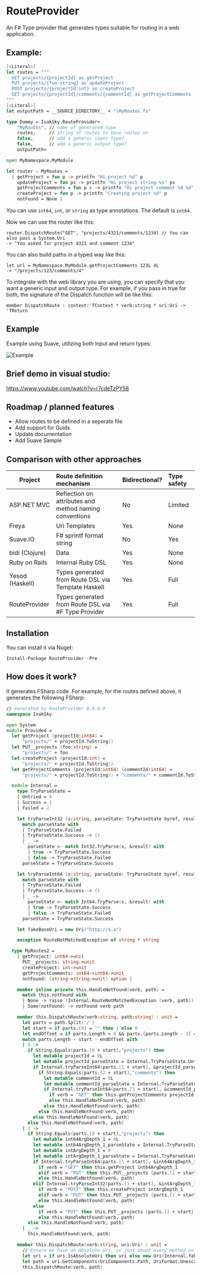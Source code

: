 # RouteProvider

An F# Type provider that generates types suitable for routing in a web application.

## Example: 

``` Fsharp
[<Literal>]
let routes = """
  GET projects/{projectId} as getProject
  PUT projects/{foo:string} as updateProject
  POST projects/{projectId:int} as createProject
  GET projects/{projectId}/comments/{commentId} as getProjectComments
"""
[<Literal>]
let outputPath = __SOURCE_DIRECTORY__ + "\MyRoutes.fs"

type Dummy = IsakSky.RouteProvider<
    "MyRoutes", // name of generated type
    routes,     // string of routes to base routes on
    false,      // add a generic input type?
    false,      // add a generic output type?
    outputPath>

open MyNamespace.MyModule

let router : MyRoutes =
  { getProject = fun p -> printfn "Hi project %d" p
    updateProject = fun ps -> printfn "Hi project string %s" ps
    getProjectComments = fun p c -> printfn "Hi project comment %d %d" p c
    createProject = fun p -> printfn "Creating project %d" p
    notFound = None }
```

You can use ```int64```, ```int```, or ```string``` as type annotations. The default is ```int64```.

Now we can use the router like this:

    router.DispatchRoute("GET", "projects/4321/comments/1234) // You can also pass a System.Uri
    -> "You asked for project 4321 and comment 1234"

You can also build paths in a typed way like this:

    let url = MyNamespace.MyModule.getProjectComments 123L 4L
    -> "/projects/123/comments/4"
    
To integrate with the web library you are using, you can specify that you want a generic input and output type. For example, if you pass in true for both, the signature of the Dispatch function will be like this:
    
    member DispatchRoute : context:'TContext * verb:string * uri:Uri -> 'TReturn

## Example

Example using Suave, utilizing both input and return types:

![Example](/demo.png?raw=true "Example")

## Brief demo in visual studio:

https://www.youtube.com/watch?v=r7cdeTzPY58

## Roadmap / planned features
- Allow routes to be defined in a seperate file
- Add support for Guids
- Update documentation
- Add Suave Sample

## Comparison with other approaches

| Project         | Route definition mechanism                             | Bidirectional? | Type safety   |
|-----------------|:-------------------------------------------------------|:---------------|:--------------|
| ASP.NET MVC     | Reflection on attributes and method naming conventions | No             | Limited       |
| Freya           | Uri Templates                                          | Yes            | None          | 
| Suave.IO        | F# sprintf format string                               | No             | Yes           |
| bidi (Clojure)  | Data                                                   | Yes            | None          |
| Ruby on Rails   | Internal Ruby DSL                                      | Yes            | None          |
| Yesod (Haskell) | Types generated from Route DSL via Template Haskell    | Yes            | Full          |
| RouteProvider   | Types generated from Route DSL via #F Type Provider    | Yes            | Full          |

## Installation

You can install it via Nuget:

```Install-Package RouteProvider -Pre```

## How does it work?

It generates FSharp code. For example, for the routes defined above, it generates the following FSharp:

```FSharp
// Generated by RouteProvider 0.0.0.0
namespace IsakSky

open System
module Provided =
  let getProject (projectId:int64) =
      "projects/" + projectId.ToString()
  let PUT__projects (foo:string) =
      "projects/" + foo
  let createProject (projectId:int) =
      "projects/" + projectId.ToString()
  let getProjectComments (projectId:int64) (commentId:int64) =
      "projects/" + projectId.ToString() + "comments/" + commentId.ToString()

  module Internal =
    type TryParseState =
    | Untried = 0
    | Success = 1
    | Failed = 2

    let tryParseInt32 (s:string, parseState: TryParseState byref, result: int byref) =
      match parseState with
      | TryParseState.Failed
      | TryParseState.Success -> ()
      | _ ->
        parseState <- match Int32.TryParse(s, &result) with
        | true -> TryParseState.Success
        | false -> TryParseState.Failed
      parseState = TryParseState.Success

    let tryParseInt64 (s:string, parseState: TryParseState byref, result: int64 byref) =
      match parseState with
      | TryParseState.Failed
      | TryParseState.Success -> ()
      | _ ->
        parseState <- match Int64.TryParse(s, &result) with
        | true -> TryParseState.Success
        | false -> TryParseState.Failed
      parseState = TryParseState.Success

    let fakeBaseUri = new Uri("http://a.a")

    exception RouteNotMatchedException of string * string

  type MyRoutes2 =
    { getProject: int64->unit
      PUT__projects: string->unit
      createProject: int->unit
      getProjectComments: int64->int64->unit
      notFound: (string->string->unit) option }

    member inline private this.HandleNotFound(verb, path) =
      match this.notFound with
      | None -> raise (Internal.RouteNotMatchedException (verb, path))
      | Some(notFound) -> notFound verb path

    member this.DispatchRoute(verb:string, path:string) : unit =
      let parts = path.Split('/')
      let start = if parts.[0] = "" then 1 else 0
      let endOffset = if parts.Length > 0 && parts.[parts.Length - 1] = "" then 1 else 0
      match parts.Length - start - endOffset with
      | 4 ->
        if String.Equals(parts.[0 + start],"projects") then
          let mutable projectId = 0L
          let mutable projectId_parseState = Internal.TryParseState.Untried
          if Internal.tryParseInt64(parts.[1 + start], &projectId_parseState, &projectId) then
            if String.Equals(parts.[2 + start],"comments") then
              let mutable commentId = 0L
              let mutable commentId_parseState = Internal.TryParseState.Untried
              if Internal.tryParseInt64(parts.[3 + start], &commentId_parseState, &commentId) then
                if verb = "GET" then this.getProjectComments projectId commentId
                else this.HandleNotFound(verb, path)
              else this.HandleNotFound(verb, path)
            else this.HandleNotFound(verb, path)
          else this.HandleNotFound(verb, path)
        else this.HandleNotFound(verb, path)
      | 2 ->
        if String.Equals(parts.[0 + start],"projects") then
          let mutable int64ArgDepth_1 = 0L
          let mutable int64ArgDepth_1_parseState = Internal.TryParseState.Untried
          let mutable intArgDepth_1 = 0
          let mutable intArgDepth_1_parseState = Internal.TryParseState.Untried
          if Internal.tryParseInt64(parts.[1 + start], &int64ArgDepth_1_parseState, &int64ArgDepth_1) then
            if verb = "GET" then this.getProject int64ArgDepth_1
            elif verb = "PUT" then this.PUT__projects (parts.[1 + start])
            else this.HandleNotFound(verb, path)
          elif Internal.tryParseInt32(parts.[1 + start], &intArgDepth_1_parseState, &intArgDepth_1) then
            if verb = "POST" then this.createProject intArgDepth_1
            elif verb = "PUT" then this.PUT__projects (parts.[1 + start])
            else this.HandleNotFound(verb, path)
          else
            if verb = "PUT" then this.PUT__projects (parts.[1 + start])
            else this.HandleNotFound(verb, path)
        else this.HandleNotFound(verb, path)
      | _ ->
        this.HandleNotFound(verb, path)

    member this.DispatchRoute(verb:string, uri:Uri) : unit =
      // Ensure we have an Absolute Uri, or just about every method on Uri chokes
      let uri = if uri.IsAbsoluteUri then uri else new Uri(Internal.fakeBaseUri, uri)
      let path = uri.GetComponents(UriComponents.Path, UriFormat.Unescaped)
      this.DispatchRoute(verb, path)
```

